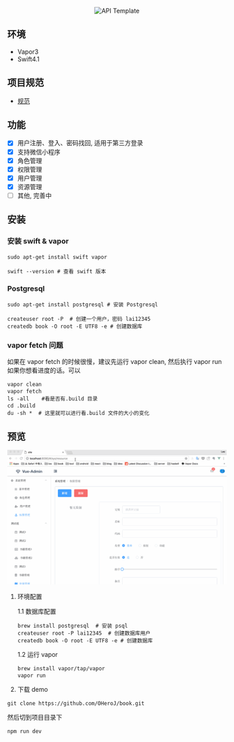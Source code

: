 <p align="center">
    <img src="https://user-images.githubusercontent.com/1342803/36623515-7293b4ec-18d3-11e8-85ab-4e2f8fb38fbd.png" width="320" alt="API Template">
    
</center>

## 环境

* Vapor3
* Swift4.1

## 项目规范

* [规范](https://github.com/vapor-community/styleguide)



## 功能

* [x]  用户注册、登入、密码找回, 适用于第三方登录
* [x] 支持微信小程序
* [x] 角色管理
* [x] 权限管理
* [x] 用户管理
* [x] 资源管理
* [ ] 其他, 完善中

## 安装

### 安装 swift & vapor

```
sudo apt-get install swift vapor

swift --version # 查看 swift 版本
```

### Postgresql

```
sudo apt-get install postgresql # 安装 Postgresql

createuser root -P  # 创建一个用户，密码 lai12345
createdb book -O root -E UTF8 -e # 创建数据库
```

### vapor fetch 问题

如果在 vapor fetch 的时候很慢，建议先运行 vapor clean, 然后执行 vapor run 如果你想看进度的话。可以

```
vapor clean 
vapor fetch 
ls -all    #看是否有.build 目录
cd .build  
du -sh *  # 这里就可以进行看.build 文件的大小的变化
```


## 预览

![](https://github.com/OHeroJ/BookCoin/blob/master/slide2.gif)

1. 环境配置

    1.1 数据库配置

    ```
    brew install postgresql  # 安装 psql
    createuser root -P lai12345  # 创建数据库用户
    createdb book -O root -E UTF8 -e # 创建数据库
    ``` 

    1.2 运行 vapor

    ```
    brew install vapor/tap/vapor
    vapor run 
    ```


2. 下载 demo 

```
git clone https://github.com/OHeroJ/book.git
```

然后切到项目目录下

```
npm run dev
```




